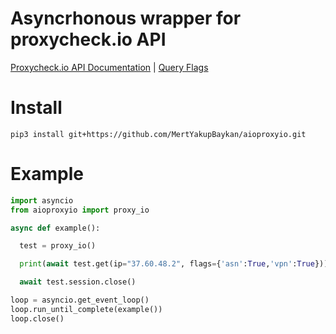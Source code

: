 # Asyncrhonous wrapper for proxycheck.io API
[Proxycheck.io API Documentation](https://proxycheck.io/api/) | [Query Flags](https://proxycheck.io/api/#query_flags)

# Install
```
pip3 install git+https://github.com/MertYakupBaykan/aioproxyio.git
```
# Example
```python
import asyncio
from aioproxyio import proxy_io

async def example():

  test = proxy_io()

  print(await test.get(ip="37.60.48.2", flags={'asn':True,'vpn':True}))

  await test.session.close()

loop = asyncio.get_event_loop()
loop.run_until_complete(example())
loop.close()

```
